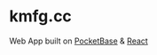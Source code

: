 # kmfg.cc
Web App built on [PocketBase](https://pocketbase.io/) &amp; [React](https://reactjs.org/)
